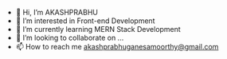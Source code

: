 - 👋 Hi, I’m AKASHPRABHU
- 👀 I’m interested in  Front-end Development
- 🌱 I’m currently learning MERN Stack Development
- 💞️ I’m looking to collaborate on ...
- 📫 How to reach me akashprabhuganesamoorthy@gmail.com

<!---
PRABHUAKASH/PRABHUAKASH is a ✨ special ✨ repository because its `README.md` (this file) appears on your GitHub profile.
You can click the Preview link to take a look at your changes.
--->
